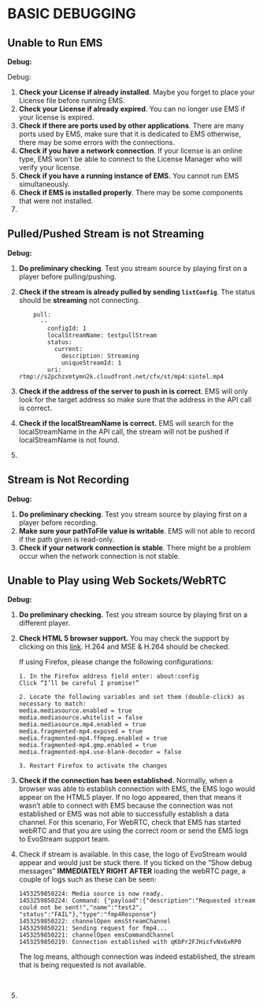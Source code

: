 # BASIC DEBUGGING



## Unable to Run EMS

**Debug:**

Debug:

1. **Check your License if already installed**. Maybe you forget to place your License file before running EMS. 
2. **Check your License if already expired**. You can no longer use EMS if your license is expired.
3. **Check if there are ports used by other applications**. There are many ports used by EMS, make sure that it is dedicated to EMS otherwise, there may be some errors with the connections.
4. **Check if you have a network connection**. If your license is an online type, EMS won't be able to connect to the License Manager who will verify your license.
5. **Check if you have a running instance of EMS.** You cannot run EMS simultaneously.
6. **Check if EMS is installed properly**. There may be some components that were not installed.
7. ​




## Pulled/Pushed Stream is not Streaming

**Debug:**

1. **Do preliminary checking**. Test you stream source by playing first on a player before pulling/pushing.

2. **Check if the stream is already pulled by sending `listConfig`**. The status should be **streaming** not connecting.

   ``` 
       pull:
         --
           configId: 1
           localStreamName: testpullStream
           status:
             current:
               description: Streaming
               uniqueStreamId: 1
           uri: rtmp://s2pchzxmtymn2k.cloudfront.net/cfx/st/mp4:sintel.mp4
   ```

3. **Check if the address of the server to push in is correct**. EMS will only look for the target address so make sure that the address in the API call is correct.

4. **Check if the localStreamName is correct.** EMS will search for the localStreamName in the API call, the stream will not be pushed if localStreamName is not found.

5. ​





## Stream is Not Recording 



**Debug:**

1. **Do preliminary checking**. Test you stream source by playing first on a player before recording.
2. **Make sure your pathToFile value is writable**. EMS will not able to record if the path given is read-only.
3. **Check if your network connection is stable**. There might be a problem occur when the network connection is not stable.




## Unable to Play using Web Sockets/WebRTC

**Debug:**

1. **Do preliminary checking.** Test you stream source by playing first on a different player.

2. **Check HTML 5 browser support.** You may check the support by clicking on this [link](https://www.youtube.com/html5?gl=PH). H.264 and MSE & H.264 should be checked.

   If using Firefox, please change the following configurations:

   ```
   1. In the Firefox address field enter: about:config
   Click “I’ll be careful I promise!”

   2. Locate the following variables and set them (double-click) as necessary to match:
   media.mediasource.enabled = true
   media.mediasource.whitelist = false
   media.mediasource.mp4.enabled = true
   media.fragmented-mp4.exposed = true
   media.fragmented-mp4.ffmpeg.enabled = true
   media.fragmented-mp4.gmp.enabled = true
   media.fragmented-mp4.use-blank-decoder = false

   3. Restart Firefox to activate the changes
   ```

3. **Check if the connection has been established.** Normally, when a browser was able to establish connection with EMS, the EMS logo would appear on the HTML5 player. If no logo appeared, then that means it wasn’t able to connect with EMS because the connection was not established or EMS was not able to successfully establish a data channel. For this scenario, For WebRTC, check that EMS has started webRTC and that you are using the correct room or send the EMS logs to EvoStream support team.

4. Check if stream is available. In this case, the logo of EvoStream would appear and would just be stuck there. If you ticked on the “Show debug messages” **IMMEDIATELY RIGHT AFTER** loading the webRTC page, a couple of logs such as these can be seen:

   ```
   1453259850224: Media source is now ready.
   1453259850224: Command: {"payload":{"description":"Requested stream could not be sent!","name":"test2", "status":"FAIL"},"type":"fmp4Response"}
   1453259850222: channelOpen emsStreamChannel
   1453259850221: Sending request for fmp4...
   1453259850221: channelOpen emsCommandChannel
   1453259850219: Connection established with qKbPr2FJHicfvNx6xRP0
   ```

   The log means, although connection was indeed established, the stream that is being requested is not available.

   ​

5. ​

   ​


